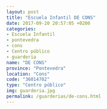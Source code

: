 ```yaml
---
layout: post
title: "Escuela Infantil DE CONS"
date: 2017-09-20 20:57:05 +0200
categories:
- Escuela Infantil
- pontevedra
- cons
- Centro público
- guarderia
name: "DE CONS"
province: "Pontevedra"
location: "Cons"
code: "36014702"
type: "Centro público"
img: guarderia.jpg
permalink: /guarderias/de-cons.html
---
```

